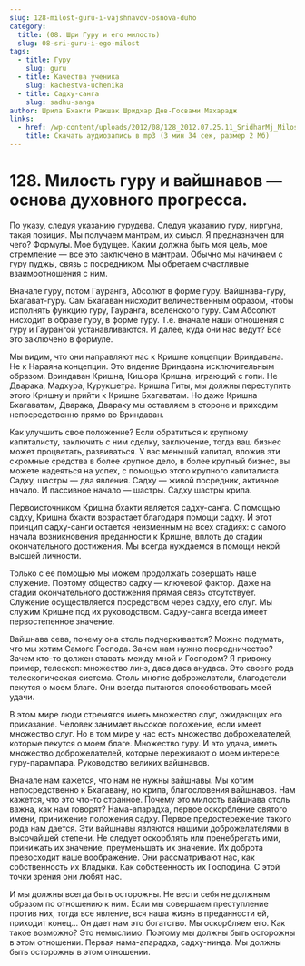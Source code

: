 ```yaml
---
slug: 128-milost-guru-i-vajshnavov-osnova-duho
category:
  title: (08. Шри Гуру и его милость)
  slug: 08-sri-guru-i-ego-milost
tags:
  - title: Гуру
    slug: guru
  - title: Качества ученика
    slug: kachestva-uchenika
  - title: Садху-санга
    slug: sadhu-sanga
author: Шрила Бхакти Ракшак Шридхар Дев-Госвами Махарадж
links:
  - href: /wp-content/uploads/2012/08/128_2012.07.25.11_SridharMj_Milost_guru_i_vaishnavov-osnova_duhovnogo_progressa.mp3
    title: Скачать аудиозапись в mp3 (3 мин 34 сек, размер 2 Мб)
---
```


# 128. Милость гуру и вайшнавов — основа духовного прогресса.

По указу, следуя указанию гурудева. Следуя указанию гуру, ниргуна, такая позиция. Мы получаем мантрам, их смысл. Я предназначен для чего? Формулы. Мое будущее. Каким должна быть моя цель, мое стремление — все это заключено в мантрам. Обычно мы начинаем с гуру пуджы, связь с посредником. Мы обретаем счастливые взаимоотношения с ним.

Вначале гуру, потом Гауранга, Абсолют в форме гуру. Вайшнава-гуру, Бхагават-гуру. Сам Бхагаван нисходит величественным образом, чтобы исполнять функцию гуру, Гауранга, вселенского гуру. Сам Абсолют нисходит в образе гуру, в форме гуру. Т.е. вначале наши отношения с гуру и Гаурангой устанавливаются. И далее, куда они нас ведут? Все это заключено в формуле.

Мы видим, что они направляют нас к Кришне концепции Вриндавана. Не к Нараяна концепции. Это видение Вриндавна исключительным образом. Вриндаван Кришна, Кишора Кришна, играющий с гопи. Не Дварака, Мадхура, Курукшетра. Кришна Гиты, мы должны переступить этого Кришну и прийти к Кришне Бхагаватам. Но даже Кришна Бхагаватам, Дварака, Двараку мы оставляем в стороне и приходим непосредственно прямо во Вриндаван.

Как улучшить свое положение? Если обратиться к крупному капиталисту, заключить с ним сделку, заключение, тогда ваш бизнес может процветать, развиваться. У вас меньший капитал, вложив эти скромные средства в более крупное дело, в более крупный бизнес, вы можете надеяться на успех, с помощью этого крупного капиталиста. Садху, шастры — два явления. Садху — живой посредник, активное начало. И пассивное начало — шастры. Садху шастры крипа.

Первоисточником Кришна бхакти является садху-санга. С помощью садху, Кришна бхакти возрастает благодаря помощи садху. И этот принцип садху-санги остается неизменным на всех стадиях: с самого начала возникновения преданности к Кришне, вплоть до стадии окончательного достижения. Мы всегда нуждаемся в помощи некой высшей личности.

Только с ее помощью мы можем продолжать совершать наше служение. Поэтому общество садху — ключевой фактор. Даже на стадии окончательного достижения прямая связь отсутствует. Служение осуществляется посредством через садху, его слуг. Мы служим Кришне под их руководством. Садху-санга всегда имеет первостепенное значение.

Вайшнава сева, почему она столь подчеркивается? Можно подумать, что мы хотим Самого Господа. Зачем нам нужно посредничество? Зачем кто-то должен ставать между мной и Господом? Я привожу пример, телескоп: множество линз, даса даса анудаса. Это своего рода телескопическая система. Столь многие доброжелатели, благодетели пекутся о моем благе. Они всегда пытаются способствовать моей удачи.

В этом мире люди стремятся иметь множество слуг, ожидающих его приказание. Человек занимает высокое положение, если имеет множество слуг. Но в том мире у нас есть множество доброжелателей, которые пекутся о моем благе. Множество гуру. И это удача, иметь множество доброжелателей, которые переживают о моем интересе, гуру-парампара. Руководство великих вайшнавов.

Вначале нам кажется, что нам не нужны вайшнавы. Мы хотим непосредственно к Бхагавану, но крипа, благословения вайшнавов. Нам кажется, что это что-то странное. Почему это милость вайшнава столь важна, как нам говорят? Нама-апарадха, первое оскорбление святого имени, принижение положения садху. Первое предостережение такого рода нам дается. Эти вайшнавы являются нашими доброжелателями в высочайшей степени. Не следует оскорблять или пренебрегать ими, принижать их значение, преуменьшать их значение. Их доброта превосходит наше воображение. Они рассматривают нас, как собственность их Владыки. Как собственность их Господина. С этой точки зрения они любят нас.

И мы должны всегда быть осторожны. Не вести себя не должным образом по отношению к ним. Если мы совершаем преступление против них, тогда все явление, вся наша жизнь в преданности ей, приходит конец… Он дает нам это богатство. Мы оскорбляем его. Как такое возможно? Это немыслимо. Поэтому мы должны быть осторожны в этом отношении. Первая нама-апарадха, садху-нинда. Мы должны быть осторожны в этом отношении.


